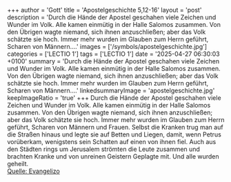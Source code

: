 +++
author = 'Gott'
title = 'Apostelgeschichte 5,12-16'
layout = 'post'
description = 'Durch die Hände der Apostel geschahen viele Zeichen und Wunder im Volk. Alle kamen einmütig in der Halle Salomos zusammen. Von den Übrigen wagte niemand, sich ihnen anzuschließen; aber das Volk schätzte sie hoch. Immer mehr wurden im Glauben zum Herrn geführt, Scharen von Männern....'
images = ['/symbols/apostelgeschichte.jpg']
categories = ['LECTIO 1']
tags = ['LECTIO 1']
date = '2025-04-27 06:30:03 +0100'
summary = 'Durch die Hände der Apostel geschahen viele Zeichen und Wunder im Volk. Alle kamen einmütig in der Halle Salomos zusammen. Von den Übrigen wagte niemand, sich ihnen anzuschließen; aber das Volk schätzte sie hoch. Immer mehr wurden im Glauben zum Herrn geführt, Scharen von Männern....'
linkedsummaryImage = 'apostelgeschichte.jpg'
keepImageRatio = 'true'
+++
Durch die Hände der Apostel geschahen viele Zeichen und Wunder im Volk. Alle kamen einmütig in der Halle Salomos zusammen.
Von den Übrigen wagte niemand, sich ihnen anzuschließen; aber das Volk schätzte sie hoch.
Immer mehr wurden im Glauben zum Herrn geführt, Scharen von Männern und Frauen.<!--more-->
Selbst die Kranken trug man auf die Straßen hinaus und legte sie auf Betten und Liegen, damit, wenn Petrus vorüberkam, wenigstens sein Schatten auf einen von ihnen fiel.
Auch aus den Städten rings um Jerusalem strömten die Leute zusammen und brachten Kranke und von unreinen Geistern Geplagte mit. Und alle wurden geheilt.<br> [Quelle: Evangelizo](https://evangeliumtagfuertag.org/DE/gospel)